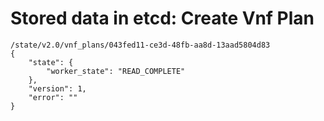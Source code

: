 # Stored data in etcd: Create Vnf Plan

```
/state/v2.0/vnf_plans/043fed11-ce3d-48fb-aa8d-13aad5804d83
{
    "state": {
        "worker_state": "READ_COMPLETE"
    }, 
    "version": 1, 
    "error": ""
}
```
